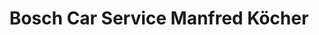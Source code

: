 ---
title: "Bosch Car Service Manfred Köcher"
url: /bad-nauheim/bosch-car-service-manfred-koecher-steinfurther-hauptstrasse/
shop: Autowerkstatt
---
